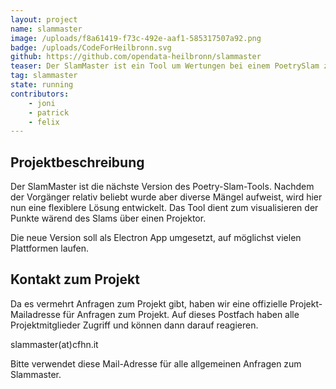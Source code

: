 ```yaml
---
layout: project
name: slammaster
image: /uploads/f8a61419-f73c-492e-aaf1-585317507a92.png
badge: /uploads/CodeForHeilbronn.svg
github: https://github.com/opendata-heilbronn/slammaster
teaser: Der SlamMaster ist ein Tool um Wertungen bei einem PoetrySlam zu visualisieren. Initial mit dem Popbüro Heilbronn für den BW-Slam 2016 entwickelt, ist er schnell relativ bekannt geworden.
tag: slammaster
state: running
contributors:
    - joni
    - patrick
    - felix
---
```





## Projektbeschreibung

Der SlamMaster ist die nächste Version des Poetry-Slam-Tools. Nachdem der Vorgänger relativ beliebt wurde aber diverse Mängel aufweist, wird hier nun eine flexiblere Lösung entwickelt.
Das Tool dient zum visualisieren der Punkte wärend des Slams über einen Projektor.

Die neue Version soll als Electron App umgesetzt, auf möglichst vielen Plattformen laufen.

## Kontakt zum Projekt

Da es vermehrt Anfragen zum Projekt gibt, haben wir eine offizielle Projekt-Mailadresse für Anfragen zum Projekt. Auf dieses Postfach haben alle Projektmitglieder
Zugriff und können dann darauf reagieren.

slammaster(at)cfhn.it

Bitte verwendet diese Mail-Adresse für alle allgemeinen Anfragen zum Slammaster.

